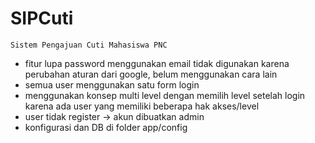 # SIPCuti
    Sistem Pengajuan Cuti Mahasiswa PNC

- fitur lupa password menggunakan email tidak digunakan karena perubahan aturan dari google, belum menggunakan cara lain
- semua user menggunakan satu form login
- menggunakan konsep multi level dengan memilih level setelah login karena ada user yang memiliki beberapa hak akses/level
- user tidak register -> akun dibuatkan admin
- konfigurasi dan DB di folder app/config
